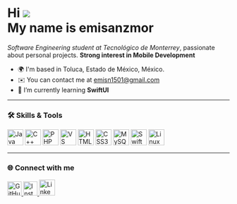 Hi ![](https://user-images.githubusercontent.com/18350557/176309783-0785949b-9127-417c-8b55-ab5a4333674e.gif)  
My name is emisanzmor  
==================================================================

*Software Engineering student at Tecnológico de Monterrey*, passionate about personal projects. 
**Strong interest in Mobile Development**

* 🌍 I'm based in Toluca, Estado de México, México.  
* ✉️ You can contact me at [emisn1501@gmail.com](mailto:emisn1501@gmail.com)
* 🌱 I’m currently learning **SwiftUI**

---


### 🛠️ Skills & Tools

<p align="left"> 
  <a href="https://www.oracle.com/java/" target="_blank"><img src="https://raw.githubusercontent.com/danielcranney/readme-generator/main/public/icons/skills/java-colored.svg" width="36" height="36" alt="Java" /></a>
  <a href="https://docs.microsoft.com/en-us/cpp/" target="_blank"><img src="https://raw.githubusercontent.com/danielcranney/readme-generator/main/public/icons/skills/cplusplus-colored.svg" width="36" height="36" alt="C++" /></a>
  <a href="https://www.php.net/" target="_blank"><img src="https://raw.githubusercontent.com/danielcranney/readme-generator/main/public/icons/skills/php-colored.svg" width="36" height="36" alt="PHP" /></a>
  <a href="https://code.visualstudio.com/" target="_blank"><img src="https://raw.githubusercontent.com/danielcranney/readme-generator/main/public/icons/skills/visualstudiocode.svg" width="36" height="36" alt="VS Code" /></a>
  <a href="https://developer.mozilla.org/en-US/docs/Web/HTML" target="_blank"><img src="https://raw.githubusercontent.com/danielcranney/readme-generator/main/public/icons/skills/html5-colored.svg" width="36" height="36" alt="HTML5" /></a>
  <a href="https://developer.mozilla.org/en-US/docs/Web/CSS" target="_blank"><img src="https://raw.githubusercontent.com/danielcranney/readme-generator/main/public/icons/skills/css3-colored.svg" width="36" height="36" alt="CSS3" /></a>
  <a href="https://www.mysql.com/" target="_blank"><img src="https://raw.githubusercontent.com/danielcranney/readme-generator/main/public/icons/skills/mysql-colored.svg" width="36" height="36" alt="MySQL" /></a>
  <a href="https://developer.apple.com/swift/" target="_blank"><img src="https://raw.githubusercontent.com/danielcranney/readme-generator/main/public/icons/skills/swift-colored.svg" width="36" height="36" alt="Swift" /></a>
  <a href="https://www.linux.org" target="_blank"><img src="https://raw.githubusercontent.com/danielcranney/readme-generator/main/public/icons/skills/linux-colored.svg" width="36" height="36" alt="Linux" /></a>
</p>

---

### 🌐 Connect with me

<p align="left"> 
  <a href="https://www.github.com/emisanzmor" target="_blank"> 
    <img src="https://raw.githubusercontent.com/danielcranney/readme-generator/main/public/icons/socials/github-dark.svg" width="32" height="32" alt="GitHub" /> 
  </a> 
  <a href="http://www.instagram.com/emisanzmor" target="_blank"> 
    <img src="https://raw.githubusercontent.com/danielcranney/readme-generator/main/public/icons/socials/instagram-dark.svg" width="32" height="32" alt="Instagram" /> 
  </a>
  <a href="https://www.linkedin.com/in/emisanzmor/" target="_blank">
    <img src="https://raw.githubusercontent.com/danielcranney/readme-generator/main/public/icons/socials/linkedin-dark.svg" width="36" height="36" alt="LinkedIn" />
  </a>
</p>


